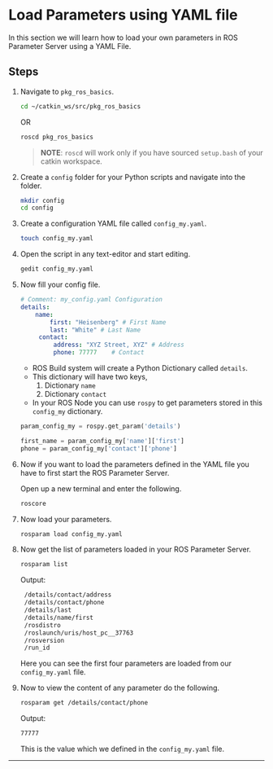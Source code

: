 # Load Parameters using YAML file

In this section we will learn how to load your own parameters in ROS Parameter Server using a YAML File.

## Steps

1. Navigate to `pkg_ros_basics`.
    ```bash
    cd ~/catkin_ws/src/pkg_ros_basics
    ```
    OR
    ```bash
    roscd pkg_ros_basics
    ```

    > **NOTE**: `roscd` will work only if you have sourced `setup.bash` of your catkin workspace.

1. Create a `config` folder for your Python scripts and navigate into the folder.
   ```bash
   mkdir config
   cd config
   ```

1. Create a configuration YAML file called `config_my.yaml`.
   ```bash
   touch config_my.yaml
   ```

1. Open the script in any text-editor and start editing.
   ```bash
   gedit config_my.yaml
   ```

1. Now fill your config file.
   ```yaml
   # Comment: my_config.yaml Configuration
   details:
       name:
           first: "Heisenberg" # First Name
           last: "White" # Last Name
        contact:
            address: "XYZ Street, XYZ" # Address
            phone: 77777    # Contact
   ```
   - ROS Build system will create a Python Dictionary called `details`.
   - This dictionary will have two keys,
        1. Dictionary `name`
        2. Dictionary `contact`
    - In your ROS Node you can use `rospy` to get parameters stored in this `config_my` dictionary.
    ```python
    param_config_my = rospy.get_param('details')

    first_name = param_config_my['name']['first']
    phone = param_config_my['contact']['phone']
    ```

1. Now if you want to load the parameters defined in the YAML file you have to first start the ROS Parameter Server.

    Open up a new terminal and enter the following.
    ```bash
    roscore
    ```

1. Now load your parameters.
    ```bash
    rosparam load config_my.yaml
    ```

1. Now get the list of parameters loaded in your ROS Parameter Server.
   ```bash
   rosparam list
   ```
   Output:
   ```bash
    /details/contact/address
    /details/contact/phone
    /details/last
    /details/name/first
    /rosdistro
    /roslaunch/uris/host_pc__37763
    /rosversion
    /run_id
   ```
   Here you can see the first four parameters are loaded from our `config_my.yaml` file.

1. Now to view the content of any parameter do the following.
   ```bash
   rosparam get /details/contact/phone
   ```
   Output:
   ```bash
   77777
   ```
   This is the value which we defined in the `config_my.yaml` file.

---